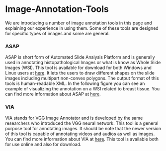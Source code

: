 # Image-Annotation-Tools
We are introducing a number of image annotation tools in this page and explaining our experience in using them. Some of these tools are designed for specific types of images and some are general. 

<h3> ASAP </h3>
<p> 
ASAP is short form of Automated Slide Analysis Platform and is generally used in annotating histopathological Images or what is know as Whole Slide Images (WSI). This tool is available for download for both Windows and Linux users at <a href="https://github.com/computationalpathologygroup/ASAP/releases" target="_blank">here</a>. It lets the users to draw different shapes on the slide images including multipart non-convex polygons. The output format of this tools is human-readable XML. In the following figure you can see an example of visualizing the annotation on a WSI related to breast tissue. 
</img src="/imgs/fig1.png">
You can find more information about ASAP at <a href="https://computationalpathologygroup.github.io/ASAP/" target="_blank">here</a>.
</p>

<h3> VIA </h3>
<p> 
VIA stands for VGG Image Annotator and is developed by the same researchers who introduced the VGG neural network. This tool is a general purpose tool for annotating images. It should be note that the newer version of this tool is capable of annotating videos and audios as well as images. You can find more information about VIA at <a href="http://www.robots.ox.ac.uk/~vgg/software/via" target="_blank">here</a>. This tool is available both for use online and also for download. 
</p>



